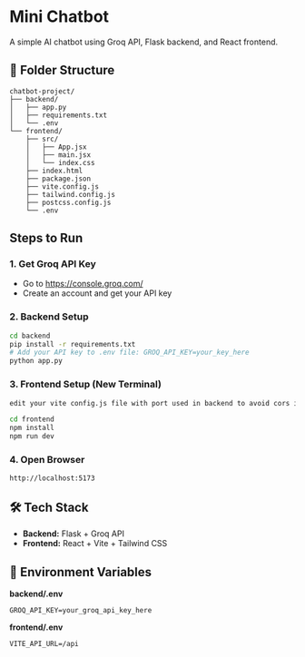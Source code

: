 # Mini Chatbot

A simple AI chatbot using Groq API, Flask backend, and React frontend.

## 📁 Folder Structure

```
chatbot-project/
├── backend/
│   ├── app.py
│   ├── requirements.txt
│   └── .env
└── frontend/
    ├── src/
    │   ├── App.jsx
    │   ├── main.jsx
    │   └── index.css
    ├── index.html
    ├── package.json
    ├── vite.config.js
    ├── tailwind.config.js
    ├── postcss.config.js
    └── .env
```

## Steps to Run

### 1. Get Groq API Key
- Go to https://console.groq.com/
- Create an account and get your API key

### 2. Backend Setup
```bash
cd backend
pip install -r requirements.txt
# Add your API key to .env file: GROQ_API_KEY=your_key_here
python app.py
```

### 3. Frontend Setup (New Terminal)
```bash
edit your vite config.js file with port used in backend to avoid cors issues.

cd frontend
npm install
npm run dev
```

### 4. Open Browser
```
http://localhost:5173
```

## 🛠️ Tech Stack
- **Backend:** Flask + Groq API
- **Frontend:** React + Vite + Tailwind CSS

## 📝 Environment Variables

**backend/.env**
```
GROQ_API_KEY=your_groq_api_key_here
```

**frontend/.env**
```
VITE_API_URL=/api
```